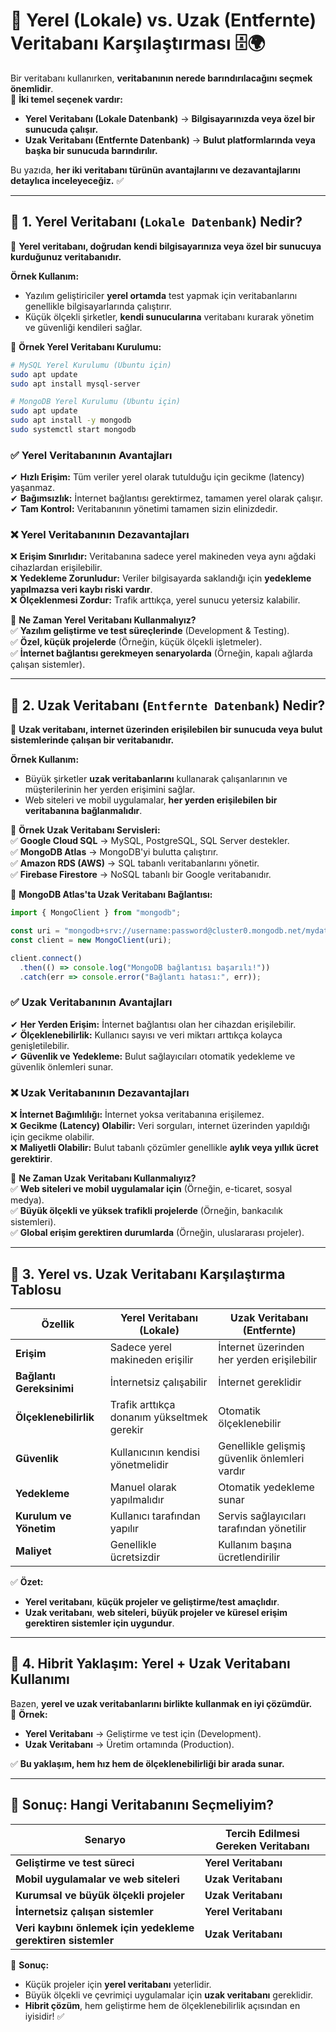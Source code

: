 # **📌 Yerel (Lokale) vs. Uzak (Entfernte) Veritabanı Karşılaştırması** 🗄️🌍  

Bir veritabanı kullanırken, **veritabanının nerede barındırılacağını seçmek önemlidir**.  
📌 **İki temel seçenek vardır:**  
- **Yerel Veritabanı (Lokale Datenbank)** → **Bilgisayarınızda veya özel bir sunucuda çalışır.**  
- **Uzak Veritabanı (Entfernte Datenbank)** → **Bulut platformlarında veya başka bir sunucuda barındırılır.**  

Bu yazıda, **her iki veritabanı türünün avantajlarını ve dezavantajlarını detaylıca inceleyeceğiz.** ✅  

---

## **🔹 1. Yerel Veritabanı (`Lokale Datenbank`) Nedir?**
📌 **Yerel veritabanı, doğrudan kendi bilgisayarınıza veya özel bir sunucuya kurduğunuz veritabanıdır.**  

**Örnek Kullanım:**  
- Yazılım geliştiriciler **yerel ortamda** test yapmak için veritabanlarını genellikle bilgisayarlarında çalıştırır.  
- Küçük ölçekli şirketler, **kendi sunucularına** veritabanı kurarak yönetim ve güvenliği kendileri sağlar.  

📌 **Örnek Yerel Veritabanı Kurulumu:**  
```bash
# MySQL Yerel Kurulumu (Ubuntu için)
sudo apt update
sudo apt install mysql-server
```
```bash
# MongoDB Yerel Kurulumu (Ubuntu için)
sudo apt update
sudo apt install -y mongodb
sudo systemctl start mongodb
```

### **✅ Yerel Veritabanının Avantajları**  
✔ **Hızlı Erişim:** Tüm veriler yerel olarak tutulduğu için gecikme (latency) yaşanmaz.  
✔ **Bağımsızlık:** İnternet bağlantısı gerektirmez, tamamen yerel olarak çalışır.  
✔ **Tam Kontrol:** Veritabanının yönetimi tamamen sizin elinizdedir.  

### **❌ Yerel Veritabanının Dezavantajları**  
❌ **Erişim Sınırlıdır:** Veritabanına sadece yerel makineden veya aynı ağdaki cihazlardan erişilebilir.  
❌ **Yedekleme Zorunludur:** Veriler bilgisayarda saklandığı için **yedekleme yapılmazsa veri kaybı riski vardır**.  
❌ **Ölçeklenmesi Zordur:** Trafik arttıkça, yerel sunucu yetersiz kalabilir.  

📌 **Ne Zaman Yerel Veritabanı Kullanmalıyız?**  
✅ **Yazılım geliştirme ve test süreçlerinde** (Development & Testing).  
✅ **Özel, küçük projelerde** (Örneğin, küçük ölçekli işletmeler).  
✅ **İnternet bağlantısı gerekmeyen senaryolarda** (Örneğin, kapalı ağlarda çalışan sistemler).  

---

## **🔹 2. Uzak Veritabanı (`Entfernte Datenbank`) Nedir?**
📌 **Uzak veritabanı, internet üzerinden erişilebilen bir sunucuda veya bulut sistemlerinde çalışan bir veritabanıdır.**  

**Örnek Kullanım:**  
- Büyük şirketler **uzak veritabanlarını** kullanarak çalışanlarının ve müşterilerinin her yerden erişimini sağlar.  
- Web siteleri ve mobil uygulamalar, **her yerden erişilebilen bir veritabanına bağlanmalıdır**.  

📌 **Örnek Uzak Veritabanı Servisleri:**  
✅ **Google Cloud SQL** → MySQL, PostgreSQL, SQL Server destekler.  
✅ **MongoDB Atlas** → MongoDB'yi bulutta çalıştırır.  
✅ **Amazon RDS (AWS)** → SQL tabanlı veritabanlarını yönetir.  
✅ **Firebase Firestore** → NoSQL tabanlı bir Google veritabanıdır.  

📌 **MongoDB Atlas'ta Uzak Veritabanı Bağlantısı:**  
```javascript
import { MongoClient } from "mongodb";

const uri = "mongodb+srv://username:password@cluster0.mongodb.net/mydatabase";
const client = new MongoClient(uri);

client.connect()
  .then(() => console.log("MongoDB bağlantısı başarılı!"))
  .catch(err => console.error("Bağlantı hatası:", err));
```

### **✅ Uzak Veritabanının Avantajları**  
✔ **Her Yerden Erişim:** İnternet bağlantısı olan her cihazdan erişilebilir.  
✔ **Ölçeklenebilirlik:** Kullanıcı sayısı ve veri miktarı arttıkça kolayca genişletilebilir.  
✔ **Güvenlik ve Yedekleme:** Bulut sağlayıcıları otomatik yedekleme ve güvenlik önlemleri sunar.  

### **❌ Uzak Veritabanının Dezavantajları**  
❌ **İnternet Bağımlılığı:** İnternet yoksa veritabanına erişilemez.  
❌ **Gecikme (Latency) Olabilir:** Veri sorguları, internet üzerinden yapıldığı için gecikme olabilir.  
❌ **Maliyetli Olabilir:** Bulut tabanlı çözümler genellikle **aylık veya yıllık ücret gerektirir**.  

📌 **Ne Zaman Uzak Veritabanı Kullanmalıyız?**  
✅ **Web siteleri ve mobil uygulamalar için** (Örneğin, e-ticaret, sosyal medya).  
✅ **Büyük ölçekli ve yüksek trafikli projelerde** (Örneğin, bankacılık sistemleri).  
✅ **Global erişim gerektiren durumlarda** (Örneğin, uluslararası projeler).  

---

## **🔹 3. Yerel vs. Uzak Veritabanı Karşılaştırma Tablosu**
| **Özellik**        | **Yerel Veritabanı (Lokale)** | **Uzak Veritabanı (Entfernte)** |
|--------------------|--------------------------------|--------------------------------|
| **Erişim**        | Sadece yerel makineden erişilir | İnternet üzerinden her yerden erişilebilir |
| **Bağlantı Gereksinimi** | İnternetsiz çalışabilir | İnternet gereklidir |
| **Ölçeklenebilirlik** | Trafik arttıkça donanım yükseltmek gerekir | Otomatik ölçeklenebilir |
| **Güvenlik** | Kullanıcının kendisi yönetmelidir | Genellikle gelişmiş güvenlik önlemleri vardır |
| **Yedekleme** | Manuel olarak yapılmalıdır | Otomatik yedekleme sunar |
| **Kurulum ve Yönetim** | Kullanıcı tarafından yapılır | Servis sağlayıcıları tarafından yönetilir |
| **Maliyet** | Genellikle ücretsizdir | Kullanım başına ücretlendirilir |

✅ **Özet:**  
- **Yerel veritabanı**, **küçük projeler ve geliştirme/test amaçlıdır**.  
- **Uzak veritabanı**, **web siteleri, büyük projeler ve küresel erişim gerektiren sistemler için uygundur**.  

---

## **📌 4. Hibrit Yaklaşım: Yerel + Uzak Veritabanı Kullanımı**
Bazen, **yerel ve uzak veritabanlarını birlikte kullanmak en iyi çözümdür.**  
📌 **Örnek:**  
- **Yerel Veritabanı** → Geliştirme ve test için (Development).  
- **Uzak Veritabanı** → Üretim ortamında (Production).  

✅ **Bu yaklaşım, hem hız hem de ölçeklenebilirliği bir arada sunar.**  

---

## **📌 Sonuç: Hangi Veritabanını Seçmeliyim?**
| **Senaryo** | **Tercih Edilmesi Gereken Veritabanı** |
|------------|--------------------------------|
| **Geliştirme ve test süreci** | **Yerel Veritabanı** |
| **Mobil uygulamalar ve web siteleri** | **Uzak Veritabanı** |
| **Kurumsal ve büyük ölçekli projeler** | **Uzak Veritabanı** |
| **İnternetsiz çalışan sistemler** | **Yerel Veritabanı** |
| **Veri kaybını önlemek için yedekleme gerektiren sistemler** | **Uzak Veritabanı** |

🚀 **Sonuç:**  
- Küçük projeler için **yerel veritabanı** yeterlidir.  
- Büyük ölçekli ve çevrimiçi uygulamalar için **uzak veritabanı** gereklidir.  
- **Hibrit çözüm**, hem geliştirme hem de ölçeklenebilirlik açısından en iyisidir! ✅
